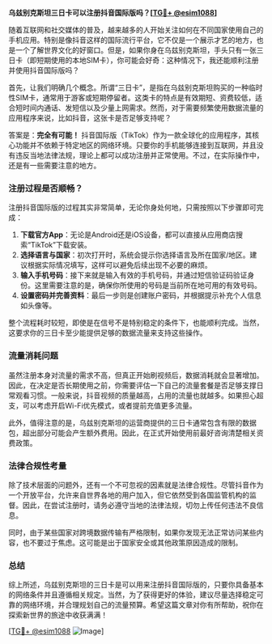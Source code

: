 **乌兹别克斯坦三日卡可以注册抖音国际版吗？[[TG💪+ @esim1088](https://t.me/s/esim1088)]**

随着互联网和社交媒体的普及，越来越多的人开始关注如何在不同国家使用自己的手机应用。特别是像抖音这样的国际流行平台，它不仅是一个展示才艺的地方，也是一个了解世界文化的好窗口。但是，如果你身在乌兹别克斯坦，手头只有一张三日卡（即短期使用的本地SIM卡），你可能会好奇：这种情况下，我还能顺利注册并使用抖音国际版吗？

首先，让我们明确几个概念。所谓“三日卡”，是指在乌兹别克斯坦购买的一种临时性SIM卡，通常用于游客或短期停留者。这类卡的特点是有效期短、资费较低，适合短时间内通话、发短信以及少量上网需求。然而，对于需要频繁使用数据流量的应用程序来说，比如抖音，这张卡是否足够支持呢？

答案是：**完全有可能！** 抖音国际版（TikTok）作为一款全球化的应用程序，其核心功能并不依赖于特定地区的网络环境。只要你的手机能够连接到互联网，并且没有违反当地法律法规，理论上都可以成功注册并正常使用。不过，在实际操作中，还是有一些需要注意的地方。

### 注册过程是否顺畅？

注册抖音国际版的过程其实非常简单，无论你身处何地，只需按照以下步骤即可完成：

1. **下载官方App**：无论是Android还是iOS设备，都可以直接从应用商店搜索“TikTok”下载安装。
2. **选择语言与国家**：初次打开时，系统会提示你选择语言及所在国家/地区。建议根据实际情况填写，这样可以避免后续出现不必要的麻烦。
3. **输入手机号码**：接下来就是输入有效的手机号码，并通过短信验证码验证身份。这里需要注意的是，确保你所使用的号码是当前所在地可用的有效号码。
4. **设置密码并完善资料**：最后一步则是创建账户密码，并根据提示补充个人信息如头像等。

整个流程耗时较短，即使是在信号不是特别稳定的条件下，也能顺利完成。当然，这要求你的三日卡至少能提供足够的数据流量来支持这些操作。

### 流量消耗问题

虽然注册本身对流量的需求不高，但真正开始刷视频后，数据消耗就会显著增加。因此，在决定是否长期使用之前，你需要评估一下自己的流量套餐是否足够支撑日常观看习惯。一般来说，抖音视频的质量越高，占用的流量也就越多。如果担心超支，可以考虑开启Wi-Fi优先模式，或者提前充值更多流量。

此外，值得注意的是，乌兹别克斯坦的运营商提供的三日卡通常包含有限的数据包，超出部分可能会产生额外费用。因此，在正式开始使用前最好咨询清楚相关资费政策。

### 法律合规性考量

除了技术层面的问题外，还有一个不可忽视的因素就是法律合规性。尽管抖音作为一个开放平台，允许来自世界各地的用户加入，但它依然受到各国监管机构的监督。因此，在尝试注册时，请务必遵守当地的法律法规，切勿上传任何违法不良信息。

同时，由于某些国家对跨境数据传输有严格限制，如果你发现无法正常访问某些内容，也不要过于焦虑。这可能是出于国家安全或其他政策原因造成的限制。

### 总结

综上所述，乌兹别克斯坦的三日卡是可以用来注册抖音国际版的，只要你具备基本的网络条件并且遵循相关规定。当然，为了获得更好的体验，建议尽量选择稳定可靠的网络环境，并合理规划自己的流量预算。希望这篇文章对你有所帮助，祝你在探索新世界的旅途中收获满满！

[[TG💪+ @esim1088](https://t.me/s/esim1088) ![Image](https://i.postimg.cc/4NQfJmqS/Snipaste-2025-05-13-00-14-12.png)]